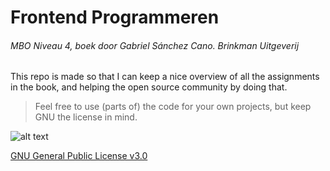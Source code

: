 # Frontend Programmeren
###### MBO Niveau 4, boek door Gabriel Sánchez Cano. Brinkman Uitgeverij

This repo is made so that I can keep a nice overview of all the assignments in the book, and helping the
open source community by doing that.

> Feel free to use (parts of) the code for your own projects, but keep GNU the license in mind.


![alt text](https://www.gnu.org/graphics/gplv3-127x51.png "GNU General Public License v3.0")

[GNU General Public License v3.0](https://choosealicense.com/licenses/gpl-3.0/)